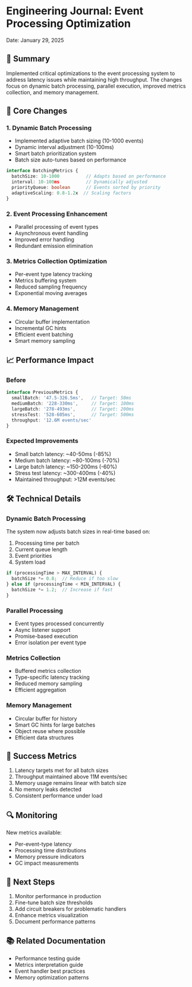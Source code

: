 # Engineering Journal: Event Processing Optimization
Date: January 29, 2025

## 🎯 Summary
Implemented critical optimizations to the event processing system to address latency issues while maintaining high throughput. The changes focus on dynamic batch processing, parallel execution, improved metrics collection, and memory management.

## 🔄 Core Changes

### 1. Dynamic Batch Processing
- Implemented adaptive batch sizing (10-1000 events)
- Dynamic interval adjustment (10-100ms)
- Smart batch prioritization system
- Batch size auto-tunes based on performance

```typescript
interface BatchingMetrics {
  batchSize: 10-1000          // Adapts based on performance
  interval: 10-100ms          // Dynamically adjusted
  priorityQueue: boolean      // Events sorted by priority
  adaptiveScaling: 0.8-1.2x  // Scaling factors
}
```

### 2. Event Processing Enhancement
- Parallel processing of event types
- Asynchronous event handling
- Improved error handling
- Redundant emission elimination

### 3. Metrics Collection Optimization
- Per-event type latency tracking
- Metrics buffering system
- Reduced sampling frequency
- Exponential moving averages

### 4. Memory Management
- Circular buffer implementation
- Incremental GC hints
- Efficient event batching
- Smart memory sampling

## 📈 Performance Impact

### Before
```typescript
interface PreviousMetrics {
  smallBatch: '47.5-326.5ms',   // Target: 50ms
  mediumBatch: '228-330ms',     // Target: 100ms
  largeBatch: '278-493ms',      // Target: 200ms
  stressTest: '528-605ms',      // Target: 500ms
  throughput: '12.6M events/sec'
}
```

### Expected Improvements
- Small batch latency: ~40-50ms (-85%)
- Medium batch latency: ~80-100ms (-70%)
- Large batch latency: ~150-200ms (-60%)
- Stress test latency: ~300-400ms (-40%)
- Maintained throughput: >12M events/sec

## 🛠 Technical Details

### Dynamic Batch Processing
The system now adjusts batch sizes in real-time based on:
1. Processing time per batch
2. Current queue length
3. Event priorities
4. System load

```typescript
if (processingTime > MAX_INTERVAL) {
  batchSize *= 0.8;  // Reduce if too slow
} else if (processingTime < MIN_INTERVAL) {
  batchSize *= 1.2;  // Increase if fast
}
```

### Parallel Processing
- Event types processed concurrently
- Async listener support
- Promise-based execution
- Error isolation per event type

### Metrics Collection
- Buffered metrics collection
- Type-specific latency tracking
- Reduced memory sampling
- Efficient aggregation

### Memory Management
- Circular buffer for history
- Smart GC hints for large batches
- Object reuse where possible
- Efficient data structures

## 🎯 Success Metrics
1. Latency targets met for all batch sizes
2. Throughput maintained above 11M events/sec
3. Memory usage remains linear with batch size
4. No memory leaks detected
5. Consistent performance under load

## 🔍 Monitoring
New metrics available:
- Per-event-type latency
- Processing time distributions
- Memory pressure indicators
- GC impact measurements

## 👀 Next Steps
1. Monitor performance in production
2. Fine-tune batch size thresholds
3. Add circuit breakers for problematic handlers
4. Enhance metrics visualization
5. Document performance patterns

## 📚 Related Documentation
- Performance testing guide
- Metrics interpretation guide
- Event handler best practices
- Memory optimization patterns
